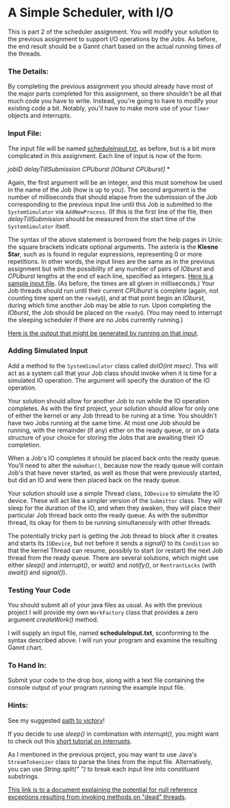 # A Simple Scheduler, with I/O

This is part 2 of the scheduler assignment. You will modify your solution to the previous assignment to support I/O operations by the Jobs. As before, the end result should be a Gannt chart based on the actual running times of the threads.

### The Details:

By completing the previous assignment you should already have most of the major parts completed for this assignment, so there shouldn't be all that much code you have to write. Instead, you're going to have to modify your existing code a bit. Notably, you'll have to make more use of your `Timer` objects and interrupts.

### Input File:

The input file will be named [scheduleInput.txt][1], as before, but is a bit more complicated in this assignment. Each line of input is now of the form:

*jobID delayTillSubmission CPUburst [IOburst CPUburst]* *

Again, the first argument will be an integer, and this must somehow be used in the name of the Job (how is up to you). The second argument is the number of milliseconds that should elapse from the submission of the Job corresponding to the previous input line until this Job is submitted to the `SystemSimulator` via `AddNewProcess`. (If this is the first line of the file, then *delayTillSubmission* should be measured from the start time of the `SystemSimulator` itself.

The syntax of the above statement is borrowed from the help pages in Unix: the square brackets indicate optional arguments. The asterix is the **Kleene Star**, such as is found in regular expressions, representing 0 or more repetitions. In other words, the input lines are the same as in the previous assignment but with the possibility of any number of pairs of *IOburst* and *CPUburst* lengths at the end of each line, specified as integers. [Here is a sample input file][2]. (As before, the times are all given in milliseconds.) Your Job threads should run until their current *CPUburst* is complete (again, not counting time spent on the `readyQ`), and at that point begin an *IOburst*, during which time another Job may be able to run. Upon completing the *IOburst*, the Job should be placed on the `readyQ`. (You may need to interrupt the sleeping scheduler if there are no Jobs currently running.)

[Here is the output that might be generated by running on that input][3].

### Adding Simulated Input

Add a method to the `SystemSimulator` class called *doIO(int msec)*. This will act as a system call that your Job class should invoke when it is time for a simulated IO operation. The argument will specify the duration of the IO operation.

Your solution should allow for another Job to run while the IO operation completes. As with the first project, your solution should allow for only one of either the kernel or any Job thread to be runing at a time. You shouldn't have two Jobs running at the same time. At most one Job should be running, with the remainder (if any) either on the ready queue, or on a data structure of your choice for storing the Jobs that are awaiting their IO completion.

When a Job's IO completes it should be placed back onto the ready queue. You'll need to alter the `makeRun()`, because now the ready queue will contain Job's that have never started, as well as those that were previously started, but did an IO and were then placed back on the ready queue.

Your solution should use a simple Thread class, `IODevice` to simulate the IO device. These will act like a simpler version of the `Submittor` class. They will sleep for the duration of the IO, and when they awaken, they will place their particular Job thread back onto the ready queue. As with the submittor thread, its okay for them to be running simultaneosly with other threads.

The potentially tricky part is getting the Job thread to block after it creates and starts its `IODevice`, but not before it sends a *signal()* to its `Condition` so that the kernel Thread can resume, possibly to start (or restart) the next Job thread from the ready queue. There are several solutions, which might use either *sleep()* and *interrupt()*, or *wait()* and *notify()*, or `RentrantLocks` (with *await()* and *signal()*).

### Testing Your Code

You should submit all of your java files as usual. As with the previous project I will provide my own `WorkFactory` class that provides a zero argument *createWork()* method.

I will supply an input file, named **scheduleInput.txt**, sconforming to the syntax described above. I will run your program and examine the resulting Gannt chart.

### To Hand In:

Submit your code to the drop box, along with a text file containing the console output of your program running the example input file.

### Hints:

See my suggested [path to victory][4]!

If you decide to use *sleep()* in combination with *interrupt()*, you might want to check out this [short tutorial on interrupts][5].

As I mentioned in the previous project, you may want to use Java's `StreamTokenizer` class to parse the lines from the input file. Alternatively, you can use *String.split(" ")* to break each input line into constituent substrings.

[This link is to a document explaining the potential for null reference exceptions resulting from invoking methods on "dead" threads][6].

[1]: http://www.emunix.emich.edu/~evett/OS/Assignments/SchedulerWithIO/scheduleInput.txt
[2]: http://www.emunix.emich.edu/~evett/OS/Assignments/SchedulerWithIO/scheduleInput.txt
[3]: http://www.emunix.emich.edu/~evett/OS/Assignments/SchedulerWithIO/InputOutput.html
[4]: http://www.emunix.emich.edu/~evett/OS/Assignments/SchedulerWithIO/tactics.html
[5]: http://www.emunix.emich.edu/~evett/OS/interrupts.html
[6]: http://www.emunix.emich.edu/~evett/OS/Assignments/SchedulerWithIO/Hint_nullReferences.htm